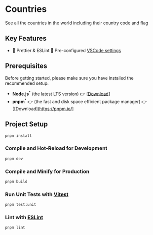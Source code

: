 # Countries

See all the countries in the world including their country code and flag

## Key Features

- 📐 Prettier & ESLint
  🔢 Pre-configured [VSCode settings](./.vscode/settings.json)

## Prerequisites

Before getting started, please make sure you have installed the recommended setup.

- **Node.js**<sup>\*</sup> (the latest LTS version) 👉 [[Download](https://nodejs.org/en/download/)]
- **pnpm**<sup>\*</sup> 👉 (the fast and disk space efficient package manager) 👉 [[Download](https://pnpm.io/]

## Project Setup

```sh
pnpm install
```

### Compile and Hot-Reload for Development

```sh
pnpm dev
```

### Compile and Minify for Production

```sh
pnpm build
```

### Run Unit Tests with [Vitest](https://vitest.dev/)

```sh
pnpm test:unit
```

### Lint with [ESLint](https://eslint.org/)

```sh
pnpm lint
```
